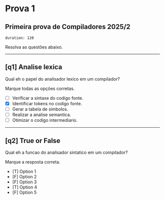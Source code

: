 # Prova 1
## Primeira prova de Compiladores 2025/2
    
    duration: 120

Resolva as questões abaixo.

---
## [q1] Analise lexica

Qual eh o papel do analisador lexico em um compilador?

Marque todas as opções corretas.

* [ ] Verificar a sintaxe do codigo fonte.
* [x] Identificar tokens no codigo fonte.
* [ ] Gerar a tabela de simbolos.
* [ ] Realizar a analise semantica.
* [ ] Otimizar o codigo intermediario.

---
## [q2] True or False

Qual eh a funcao do analisador sintatico em um compilador?

Marque a resposta correta.

* [T] Option 1
* [F] Option 2
* [F] Option 3
* [T] Option 4
* [F] Option 5
